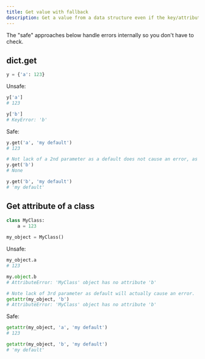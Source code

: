 ```yaml
---
title: Get value with fallback
description: Get a value from a data structure even if the key/attribute is not present
---
```


The "safe" approaches below handle errors internally so you don't have to check.

## dict.get

```python
y = {'a': 123}
```

Unsafe:

```python
y['a']
# 123

y['b']
# KeyError: 'b'
```

Safe:

```python
y.get('a', 'my default')
# 123

# Not lack of a 2nd parameter as a default does not cause an error, as `None` is used.
y.get('b')
# None

y.get('b', 'my default')
# 'my default'
```

## Get attribute of a class

```python
class MyClass:
    a = 123
    
my_object = MyClass()
```

Unsafe:

```python
my_object.a
# 123

my.object.b
# AttributeError: 'MyClass' object has no attribute 'b'

# Note lack of 3rd parameter as default will actually cause an error.
getattr(my_object, 'b')
# AttributeError: 'MyClass' object has no attribute 'b'
```

Safe:

```python
getattr(my_object, 'a', 'my default')
# 123

getattr(my_object, 'b', 'my default')
# 'my default'
```

